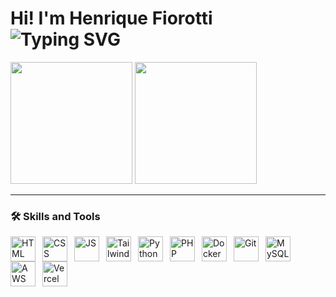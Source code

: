 <h1>
  Hi! I'm Henrique Fiorotti
  <br>
  <span>
    <img src="https://readme-typing-svg.demolab.com?font=Mona+sans&duration=4000&pause=1000&color=0969DA&vCenter=true&width=435&height=23&lines=Systems+Development+Technician;Currently+studying+Python"                 alt="Typing SVG" />
  </span>
</h1>


<div>
  <img height=195rem src="https://github-readme-stats.vercel.app/api?username=henrique-fiorotti&show_icons=true&bg_color=00000000&border_radius=6">
  <img height=195rem src="https://github-readme-stats.vercel.app/api/top-langs/?username=henrique-fiorotti&layout=donut&border_radius=7">
</div>

<hr>

### 🛠️ Skills and Tools
  <img 
      width="40"
      height="40"
      alt="HTML"
      align="left"
      title="HTML"
      style="padding-right: 8px;" 
      src="https://cdn.jsdelivr.net/gh/devicons/devicon@latest/icons/html5/html5-plain.svg"
  />
  <img 
      width="40"
      height="40"
      alt="CSS"
      align="left"
      title="CSS"
      style="padding-right: 8px;" 
    src= "https://cdn.jsdelivr.net/gh/devicons/devicon@latest/icons/css3/css3-plain.svg"
  />
  <img 
      width="40"
      height="40"
      alt="JS"
      align="left"
      title="JS"
      style="padding-right: 8px;" 
    src= "https://cdn.jsdelivr.net/gh/devicons/devicon@latest/icons/javascript/javascript-plain.svg" 
  />
  <img 
      width="40"
      height="40"
      alt="Tailwind"
      align="left"
      title="Tailwind"
      style="padding-right: 8px;" 
      src= "https://cdn.jsdelivr.net/gh/devicons/devicon@latest/icons/tailwindcss/tailwindcss-original.svg" />
  <img 
      width="40"
      height="40"
      alt="Python"
      align="left"
      title="Python"
      style="padding-right: 8px;" 
      src= "https://cdn.jsdelivr.net/gh/devicons/devicon@latest/icons/python/python-plain.svg" />
  <img 
      width="40"
      height="40"
      alt="PHP"
      align="left"
      title="PHP"
      style="padding-right: 8px;" 
      src= "https://cdn.jsdelivr.net/gh/devicons/devicon@latest/icons/php/php-plain.svg" />
  <img
      width="40"
      height="40"
      alt="Docker"
      align="left"
      title="Docker"
      style="padding-right: 8px;" 
      src= "https://cdn.jsdelivr.net/gh/devicons/devicon@latest/icons/docker/docker-plain.svg" />
  <img 
      width="40"
      height="40"
      alt="Git"
      align="left"
      title="Git"
      style="padding-right: 8px;" 
      src= "https://cdn.jsdelivr.net/gh/devicons/devicon@latest/icons/git/git-plain.svg" />
  <img
      width="40"
      height="40"
      alt="MySQL"
      align="left"
      title="MySQL"
      style="padding-right: 8px;" 
      src= "https://cdn.jsdelivr.net/gh/devicons/devicon@latest/icons/mysql/mysql-original.svg" />
  <img 
      width="40"
      height="40"
      alt="AWS"
      align="left"
      title="AWS"
      style="padding-right: 8px;" 
      src= "https://cdn.jsdelivr.net/gh/devicons/devicon@latest/icons/amazonwebservices/amazonwebservices-plain-wordmark.svg" />
  <img 
      width="40"
      height="40"
      alt="Vercel"
      align="left"
      title="Vercel"
      style="padding-right: 8px;" 
      src= "https://cdn.jsdelivr.net/gh/devicons/devicon@latest/icons/vercel/vercel-original.svg" />




<!---
Henrique-Fiorotti/Henrique-Fiorotti is a ✨ special ✨ repository because its `README.md` (this file) appears on your GitHub profile.
You can click the Preview link to take a look at your changes.
--->
